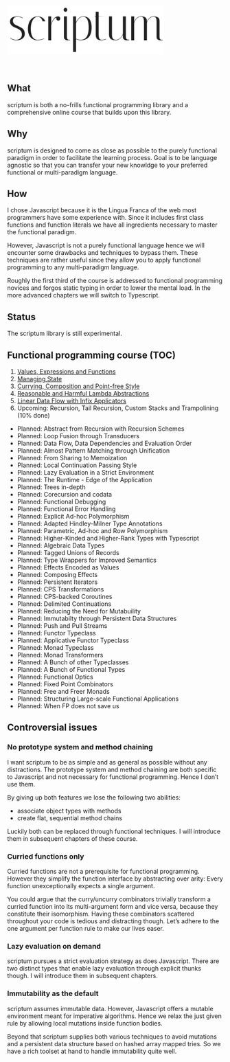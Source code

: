 <img src="./logo.png" width="366" height="114" alt="scriptum"><br><br><br>

## What

scriptum is both a no-frills functional programming library and a comprehensive online course that builds upon this library.

## Why

scriptum is designed to come as close as possible to the purely functional paradigm in order to facilitate the learning process. Goal is to be language agnostic so that you can transfer your new knowldge to your preferred functional or multi-paradigm language. 

## How

I chose Javascript because it is the Lingua Franca of the web most programmers have some experience with. Since it includes first class functions and function literals we have all ingredients necessary to master the functional paradigm.

However, Javascript is not a purely functional language hence we will encounter some drawbacks and techniques to bypass them. These techniques are rather useful since they allow you to apply functional programming to any multi-paradigm language.

Roughly the first third of the course is addressed to functional programming novices and forgos static typing in order to lower the mental load. In the more advanced chapters we will switch to Typescript.

## Status

The scriptum library is still experimental.

## Functional programming course (TOC)

1. [Values, Expressions and Functions](https://github.com/kongware/scriptum/blob/master/ch-1.md)
2. [Managing State](https://github.com/kongware/scriptum/blob/master/ch-2.md)
3. [Currying, Composition and Point-free Style](https://github.com/kongware/scriptum/blob/master/ch-3.md)
4. [Reasonable and Harmful Lambda Abstractions](https://github.com/kongware/scriptum/blob/master/ch-4.md)
5. [Linear Data Flow with Infix Applicators](https://github.com/kongware/scriptum/blob/master/ch-5.md)
6. Upcoming: Recursion, Tail Recursion, Custom Stacks and Trampolining (10% done)

* Planned: Abstract from Recursion with Recursion Schemes <br/>
* Planned: Loop Fusion through Transducers <br/>
* Planned: Data Flow, Data Dependencies and Evaluation Order <br/>
* Planned: Almost Pattern Matching through Unification <br/>
* Planned: From Sharing to Memoization <br/>
* Planned: Local Continuation Passing Style <br/>
* Planned: Lazy Evaluation in a Strict Environment <br/>
* Planned: The Runtime - Edge of the Application <br/>
* Planned: Trees in-depth <br/>
* Planned: Corecursion and codata <br/>
* Planned: Functional Debugging <br/>
* Planned: Functional Error Handling <br/>
* Planned: Explicit Ad-hoc Polymorphism <br/>
* Planned: Adapted Hindley-Milner Type Annotations <br/>
* Planned: Parametric, Ad-hoc and Row Polymorphism <br/>
* Planned: Higher-Kinded and Higher-Rank Types with Typescript <br/>
* Planned: Algebraic Data Types <br/>
* Planned: Tagged Unions of Records <br/>
* Planned: Type Wrappers for Improved Semantics<br/>
* Planned: Effects Encoded as Values <br/>
* Planned: Composing Effects <br/>
* Planned: Persistent Iterators <br/>
* Planned: CPS Transformations <br/>
* Planned: CPS-backed Coroutines <br/>
* Planned: Delimited Continuations <br/>
* Planned: Reducing the Need for Mutabuility <br/>
* Planned: Immutabilty through Persistent Data Structures <br/>
* Planned: Push and Pull Streams <br/>
* Planned: Functor Typeclass <br/>
* Planned: Applicative Functor Typeclass <br/>
* Planned: Monad Typeclass <br/>
* Planned: Monad Transformers <br/>
* Planned: A Bunch of other Typeclasses <br/>
* Planned: A Bunch of Functional Types <br/>
* Planned: Functional Optics <br/>
* Planned: Fixed Point Combinators <br/>
* Planned: Free and Freer Monads <br/>
* Planned: Structuring Large-scale Functional Applications
* Planned: When FP does not save us

## Controversial issues

### No prototype system and method chaining

I want scriptum to be as simple and as general as possible without any distractions. The prototype system and method chaining are both specific to Javascript and not necessary for functional programming. Hence I don’t use them.

By giving up both features we lose the following two abilities:

* associate object types with methods
* create flat, sequential method chains

Luckily both can be replaced through functional techniques. I will introduce them in subsequent chapters of these course.

### Curried functions only

Curried functions are not a prerequisite for functional programming. However they simplify the function interface by abstracting over arity: Every function unexceptionally expects a single argument.

You could argue that the curry/uncurry combinators trivially transform a curried function into its multi-argument form and vice versa, because they constitute their isomorphism. Having these combinators scattered throughout your code is tedious and distracting though. Let’s adhere to the one argument per function rule to make our lives easer.

### Lazy evaluation on demand

scriptum pursues a strict evaluation strategy as does Javascript. There are two distinct types that enable lazy evaluation through explicit thunks though. I will introduce them in subsequent chapters.

### Immutability as the default

scriptum assumes immutable data. However, Javascript offers a mutable environment meant for imperative algorithms. Hence we relax the just given rule by allowing local mutations inside function bodies.

Beyond that scriptum supplies both various techniques to avoid mutations and a persistent data structure based on hashed array mapped tries. So we have a rich toolset at hand to handle immutability quite well.
